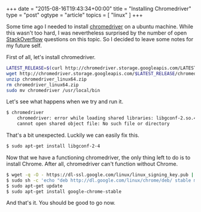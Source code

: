 +++
date = "2015-08-16T19:43:34+00:00"
title = "Installing Chromedriver"
type = "post"
ogtype = "article"
topics = [ "linux" ]
+++

Some time ago I needed to install [chromedriver](https://sites.google.com/a/chromium.org/chromedriver/) on a ubuntu machine. While this wasn't too hard, I was nevertheless surprised by the number of open [StackOverflow](https://stackoverflow.com/) questions on this topic. So I decided to leave some notes for my future self.

First of all, let's install chromedriver.

```bash
LATEST_RELEASE=$(curl http://chromedriver.storage.googleapis.com/LATEST_RELEASE)
wget http://chromedriver.storage.googleapis.com/$LATEST_RELEASE/chromedriver_linux64.zip
unzip chromedriver_linux64.zip
rm chromedriver_linux64.zip
sudo mv chromedriver /usr/local/bin
```

Let's see what happens when we try and run it.

```bash
$ chromedriver
    chromedriver: error while loading shared libraries: libgconf-2.so.4:
    cannot open shared object file: No such file or directory
```

That's a bit unexpected. Luckily we can easily fix this.

```bash
$ sudo apt-get install libgconf-2-4
```

Now that we have a functioning chromedriver, the only thing left to do is to install Chrome. After all, chromedriver can't function without Chrome.

```bash
$ wget -q -O - https://dl-ssl.google.com/linux/linux_signing_key.pub | sudo apt-key add -
$ sudo sh -c 'echo "deb http://dl.google.com/linux/chrome/deb/ stable main" >> /etc/apt/sources.list.d/google.list'
$ sudo apt-get update
$ sudo apt-get install google-chrome-stable
```

And that's it. You should be good to go now.
